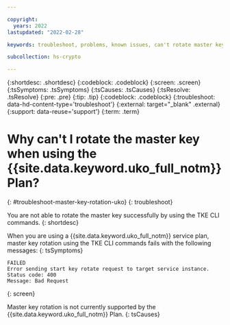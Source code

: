 ```yaml
---

copyright:
  years: 2022
lastupdated: "2022-02-28"

keywords: troubleshoot, problems, known issues, can't rotate master key 

subcollection: hs-crypto

---
```


{:shortdesc: .shortdesc}
{:codeblock: .codeblock}
{:screen: .screen}
{:tsSymptoms: .tsSymptoms}
{:tsCauses: .tsCauses}
{:tsResolve: .tsResolve}
{:pre: .pre}
{:tip: .tip}
{:codeblock: .codeblock}
{:troubleshoot: data-hd-content-type='troubleshoot'}
{:external: target="_blank" .external}
{:support: data-reuse='support'}
{:term: .term}

# Why can't I rotate the master key when using the {{site.data.keyword.uko_full_notm}} Plan?
{: #troubleshoot-master-key-rotation-uko}
{: troubleshoot}

You are not able to rotate the master key successfully by using the TKE CLI commands.
{: shortdesc}

When you are using a {{site.data.keyword.uko_full_notm}} service plan, master key rotation using the TKE CLI commands fails with the following messages: 
{: tsSymptoms}

```
FAILED
Error sending start key rotate request to target service instance.
Status code: 400
Message: Bad Request
```
{: screen}

Master key rotation is not currently supported by the {{site.data.keyword.uko_full_notm}} Plan.
{: tsCauses}

